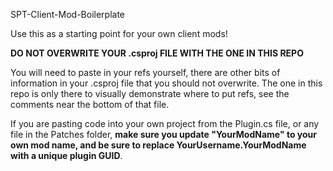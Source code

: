 SPT-Client-Mod-Boilerplate

Use this as a starting point for your own client mods!

**DO NOT OVERWRITE YOUR .csproj FILE WITH THE ONE IN THIS REPO**

You will need to paste in your refs yourself, there are other bits of information in your .csproj file that you should not overwrite. The one in this repo is only there to visually demonstrate where to put refs, see the comments near the bottom of that file.

If you are pasting code into your own project from the Plugin.cs file, or any file in the Patches folder, **make sure you update "YourModName" to your own mod name, and be sure to replace YourUsername.YourModName with a unique plugin GUID**.
